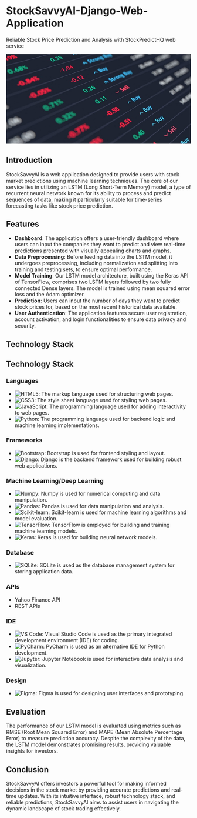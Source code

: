 # StockSavvyAI-Django-Web-Application
Reliable Stock Price Prediction and Analysis with StockPredictHQ web service

<img src="stockpredictionapp/stockpredictionapp/static/image/Stock.png" alt="StockSavvyAI - Stock Market Prediction Web Application">

## Introduction
StockSavvyAI is a web application designed to provide users with stock market predictions using machine learning techniques. The core of our service lies in utilizing an LSTM (Long Short-Term Memory) model, a type of recurrent neural network known for its ability to process and predict sequences of data, making it particularly suitable for time-series forecasting tasks like stock price prediction.

## Features

- **Dashboard**: The application offers a user-friendly dashboard where users can input the companies they want to predict and view real-time predictions presented with visually appealing charts and graphs.
- **Data Preprocessing**: Before feeding data into the LSTM model, it undergoes preprocessing, including normalization and splitting into training and testing sets, to ensure optimal performance.
- **Model Training**: Our LSTM model architecture, built using the Keras API of TensorFlow, comprises two LSTM layers followed by two fully connected Dense layers. The model is trained using mean squared error loss and the Adam optimizer.
- **Prediction**: Users can input the number of days they want to predict stock prices for, based on the most recent historical data available.
- **User Authentication**: The application features secure user registration, account activation, and login functionalities to ensure data privacy and security.

## Technology Stack

## Technology Stack

### Languages

- ![HTML5](https://img.shields.io/badge/-HTML5-E34F26?style=flat&logo=html5&logoColor=white): The markup language used for structuring web pages.
- ![CSS3](https://img.shields.io/badge/-CSS3-1572B6?style=flat&logo=css3&logoColor=white): The style sheet language used for styling web pages.
- ![JavaScript](https://img.shields.io/badge/-JavaScript-F7DF1E?style=flat&logo=javascript&logoColor=black): The programming language used for adding interactivity to web pages.
- ![Python](https://img.shields.io/badge/-Python-3776AB?style=flat&logo=python&logoColor=white): The programming language used for backend logic and machine learning implementations.

### Frameworks

- ![Bootstrap](https://img.shields.io/badge/-Bootstrap-7952B3?style=flat&logo=bootstrap&logoColor=white): Bootstrap is used for frontend styling and layout.
- ![Django](https://img.shields.io/badge/-Django-092E20?style=flat&logo=django&logoColor=white): Django is the backend framework used for building robust web applications.

### Machine Learning/Deep Learning

- ![Numpy](https://img.shields.io/badge/-Numpy-013243?style=flat&logo=numpy&logoColor=white): Numpy is used for numerical computing and data manipulation.
- ![Pandas](https://img.shields.io/badge/-Pandas-150458?style=flat&logo=pandas&logoColor=white): Pandas is used for data manipulation and analysis.
- ![Scikit-learn](https://img.shields.io/badge/-Scikit--learn-F7931E?style=flat&logo=scikit-learn&logoColor=white): Scikit-learn is used for machine learning algorithms and model evaluation.
- ![TensorFlow](https://img.shields.io/badge/-TensorFlow-FF6F00?style=flat&logo=tensorflow&logoColor=white): TensorFlow is employed for building and training machine learning models.
- ![Keras](https://img.shields.io/badge/-Keras-D00000?style=flat&logo=keras&logoColor=white): Keras is used for building neural network models.

### Database

- ![SQLite](https://img.shields.io/badge/-SQLite-003B57?style=flat&logo=sqlite&logoColor=white): SQLite is used as the database management system for storing application data.

### APIs

- Yahoo Finance API
- REST APIs

### IDE

- ![VS Code](https://img.shields.io/badge/-VS%20Code-007ACC?style=flat&logo=visual-studio-code&logoColor=white): Visual Studio Code is used as the primary integrated development environment (IDE) for coding.
- ![PyCharm](https://img.shields.io/badge/-PyCharm-000000?style=flat&logo=pycharm&logoColor=white): PyCharm is used as an alternative IDE for Python development.
- ![Jupyter](https://img.shields.io/badge/-Jupyter-F37626?style=flat&logo=jupyter&logoColor=white): Jupyter Notebook is used for interactive data analysis and visualization.

### Design

- ![Figma](https://img.shields.io/badge/-Figma-F24E1E?style=flat&logo=figma&logoColor=white): Figma is used for designing user interfaces and prototyping.


## Evaluation

The performance of our LSTM model is evaluated using metrics such as RMSE (Root Mean Squared Error) and MAPE (Mean Absolute Percentage Error) to measure prediction accuracy. Despite the complexity of the data, the LSTM model demonstrates promising results, providing valuable insights for investors.

## Conclusion

StockSavvyAI offers investors a powerful tool for making informed decisions in the stock market by providing accurate predictions and real-time updates. With its intuitive interface, robust technology stack, and reliable predictions, StockSavvyAI aims to assist users in navigating the dynamic landscape of stock trading effectively.

